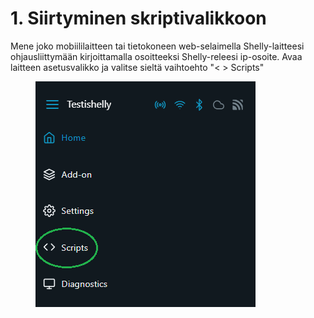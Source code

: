 # 1. Siirtyminen skriptivalikkoon

Mene joko mobiililaitteen tai tietokoneen web-selaimella Shelly-laitteesi ohjausliittymään kirjoittamalla osoitteeksi Shelly-releesi ip-osoite. Avaa laitteen asetusvalikko ja valitse sieltä vaihtoehto "< > Scripts"

<figure><img src="../../../../.gitbook/assets/2 menu.png" alt=""><figcaption></figcaption></figure>
